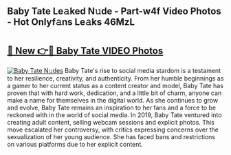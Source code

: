 ## Baby Tate Le𝚊ked N𝚞de - Part-w4f Video Photos - Hot Onlyf𝚊ns Le𝚊ks 46MzL

# <h2><a href="http://ab39397.deff.icu/?id=Baby+Tate">🔗 New 👉🔴 Baby Tate VIDEO Photos</a></h2>

[![Baby Tate N𝚞des](https://i.imgur.com/rIISA9y.gif)](http://ab39397.deff.icu/?id=Baby+Tate)
Baby Tate's rise to social media stardom is a testament to her resilience, creativity, and authenticity. From her humble beginnings as a gamer to her current status as a content creator and model, Baby Tate has proven that with hard work, dedication, and a little bit of charm, anyone can make a name for themselves in the digital world. As she continues to grow and evolve, Baby Tate remains an inspiration to her fans and a force to be reckoned with in the world of social media. In 2019, Baby Tate ventured into creating adult content, selling webcam sessions and explicit photos. This move escalated her controversy, with critics expressing concerns over the sexualization of her young audience. She has faced bans and restrictions on various platforms due to her explicit content.
